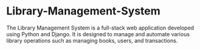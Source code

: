 # Library-Management-System
The Library Management System is a full-stack web application developed using Python and Django. It is designed to manage and automate various library operations such as managing books, users, and transactions. 
